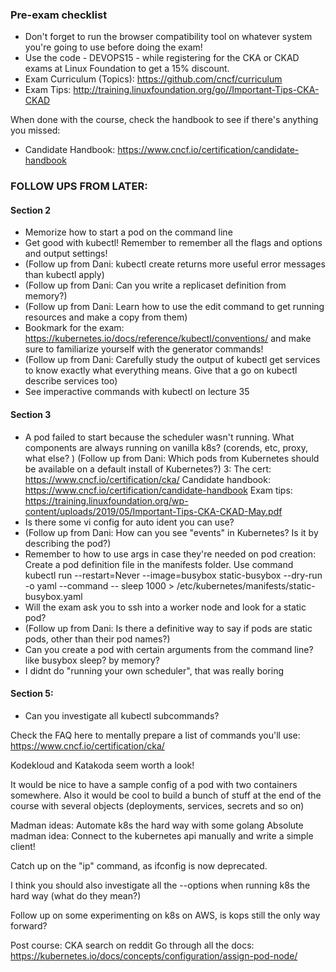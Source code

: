 ### Pre-exam checklist
- Don't forget to run the browser compatibility tool on whatever system you're going to use before doing the exam!
- Use the code - DEVOPS15 - while registering for the CKA or CKAD exams at Linux Foundation to get a 15% discount.
- Exam Curriculum (Topics): https://github.com/cncf/curriculum
- Exam Tips: http://training.linuxfoundation.org/go//Important-Tips-CKA-CKAD

When done with the course, check the handbook to see if there's anything you missed:
- Candidate Handbook: https://www.cncf.io/certification/candidate-handbook

### FOLLOW UPS FROM LATER:
#### Section 2
- Memorize how to start a pod on the command line
- Get good with kubectl! Remember to remember all the flags and options and output settings!
- (Follow up from Dani: kubectl create returns more useful error messages than kubectl apply)
- (Follow up from Dani: Can you write a replicaset definition from memory?)
- (Follow up from Dani: Learn how to use the edit command to get running resources and make a copy from them)
- Bookmark for the exam: https://kubernetes.io/docs/reference/kubectl/conventions/ and make sure to familiarize yourself with the generator commands!
- (Follow up from Dani: Carefully study the output of kubectl get services to know exactly what everything means. Give that a go on kubectl describe services too)
- See imperactive commands with kubectl on lecture 35

#### Section 3
- A pod failed to start because the scheduler wasn't running. What components are always running on vanilla k8s? (corends, etc, proxy, what else? ) (Follow up from Dani: Which pods from Kubernetes should be available on a default install of Kubernetes?)
3:
The cert: https://www.cncf.io/certification/cka/
Candidate handbook: https://www.cncf.io/certification/candidate-handbook
Exam tips: https://training.linuxfoundation.org/wp-content/uploads/2019/05/Important-Tips-CKA-CKAD-May.pdf
- Is there some vi config for auto ident you can use?
- (Follow up from Dani: How can you see "events" in Kubernetes? Is it by describing the pod?)
- Remember to how to use args in case they're needed on pod creation: Create a pod definition file in the manifests folder. Use command kubectl run --restart=Never --image=busybox static-busybox --dry-run -o yaml --command -- sleep 1000 > /etc/kubernetes/manifests/static-busybox.yaml
- Will the exam ask you to ssh into a worker node and look for a static pod?
- (Follow up from Dani: Is there a definitive way to say if pods are static pods, other than their pod names?)
- Can you create a pod with certain arguments from the command line? like busybox sleep? by memory?
- I didnt do "running your own scheduler", that was really boring

#### Section 5:
- Can you investigate all kubectl subcommands?


Check the FAQ here to mentally prepare a list of commands you'll use:
https://www.cncf.io/certification/cka/

Kodekloud and Katakoda seem worth a look!

It would be nice to have a sample config of a pod with two containers somewhere.
Also it would be cool to build a bunch of stuff at the end of the course with several objects (deployments, services, secrets and so on)

Madman ideas: Automate k8s the hard way with some golang
Absolute madman idea: Connect to the kubernetes api manually and write a simple client!

Catch up on the "ip" command, as ifconfig is now deprecated.

I think you should also investigate all the --options when running k8s the hard way (what do they mean?)

Follow up on some experimenting on k8s on AWS, is kops still the only way forward?

Post course:
CKA search on reddit
Go through all the docs: https://kubernetes.io/docs/concepts/configuration/assign-pod-node/

